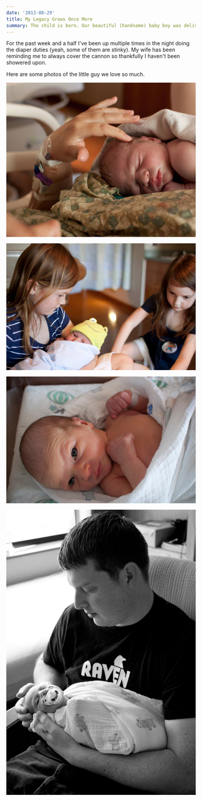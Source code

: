 ```yaml
---
date: '2013-08-29'
title: My Legacy Grows Once More
summary: The child is born. Our beautiful (handsome) baby boy was delivered by stork on Monday, August 19th.
---
```


For the past week and a half I've been up multiple times in the night doing the diaper duties (yeah, some of them are stinky). My wife has been reminding me to always cover the cannon so thankfully I haven't been showered upon.

Here are some photos of the little guy we love so much.

![Baby w/ Mommy](/images/b1.png)

![Baby w/ Sisters](/images/b2.png)

![Baby](/images/b3.png)

![Baby w/ Daddy](/images/b4.png)